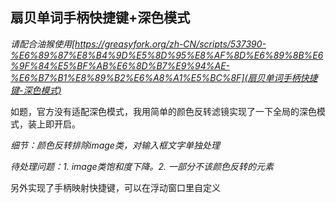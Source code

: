 ## 扇贝单词手柄快捷键+深色模式

*请配合油猴使用[https://greasyfork.org/zh-CN/scripts/537390-%E6%89%87%E8%B4%9D%E5%8D%95%E8%AF%8D%E6%89%8B%E6%9F%84%E5%BF%AB%E6%8D%B7%E9%94%AE-%E6%B7%B1%E8%89%B2%E6%A8%A1%E5%BC%8F](扇贝单词手柄快捷键-深色模式)*

如题，官方没有适配深色模式，我用简单的颜色反转滤镜实现了一下全局的深色模式，装上即开启。

*细节：颜色反转排除image类，对输入框文字单独处理*

*待处理问题：1. image类饱和度下降。2. 一部分不该颜色反转的元素*

另外实现了手柄映射快捷键，可以在浮动窗口里自定义
